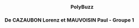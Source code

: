 <h3 align="center">PolyBuzz</h3>

<h3 align="left">De CAZAUBON Lorenz et MAUVOISIN Paul - Groupe 1</h3>
<p align="left">
</p>


